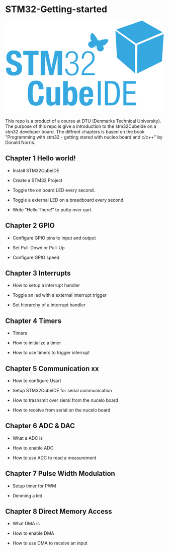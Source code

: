 # STM32-Getting-started

<p align="center">
    <img src = "STM32CubeLogo.png">
</p>


This repo is a product of a course at DTU (Denmarks Technical University). The purpose of this repo is give a introduction to the stm32CubeIde on a stm32 developer board. The diffrent chapters is based on the book "Programming with stm32 - getting stared with nucleo board and c/c++" by Donald Norris.


## Chapter 1 Hello world!

- Install STM32CubeIDE 

- Create a STM32 Project

- Toggle the on board LED every second.

- Toggle a external LED on a breadboard every second.

- Write “Hello There!” to putty over uart.

## Chapter 2 GPIO

- Configure GPIO pins to input and output

- Set Pull-Down or Pull-Up

- Configure GPIO speed

## Chapter 3 Interrupts

- How to setup a interrupt handler

- Toggle an led with a external interrupt trigger

- Set hierarchy of a interrupt handler


## Chapter 4 Timers

- Timers

- How to initialize a timer

- How to use timers to trigger interrupt

## Chapter 5 Communication xx

- How to configure Usart

- Setup STM32CubeIDE for serial communication

- How to trasnsmit over sieral from the nucelo board

- How to receive from serial on the nucelo board

## Chapter 6 ADC & DAC

- What a ADC is 

- How to enable ADC

- How to use ADC to read a measurement

## Chapter 7 Pulse Width Modulation

- Setup timer for PWM

- Dimming a led

## Chapter 8 Direct Memory Access

- What DMA is

- How to enable DMA 

- How to use DMA to receive an input

